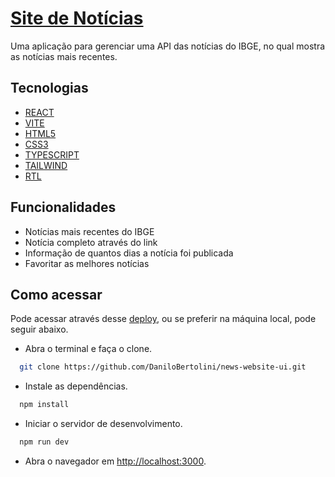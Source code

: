 # [Site de Notícias](https://danilobertolini.github.io/news-website-ui/)

Uma aplicação para gerenciar uma API das notícias do IBGE, no qual mostra as notícias mais recentes. 

## Tecnologias

- [REACT](https://react.dev/)
- [VITE](https://vitejs.dev/)
- [HTML5](https://developer.mozilla.org/en-US/docs/Web/HTML)
- [CSS3](https://developer.mozilla.org/en-US/docs/Web/CSS)
- [TYPESCRIPT](https://www.typescriptlang.org/)
- [TAILWIND](https://tailwindcss.com/)
- [RTL](https://testing-library.com/)

## Funcionalidades

- Notícias mais recentes do IBGE
- Notícia completo através do link
- Informação de quantos dias a notícia foi publicada
- Favoritar as melhores notícias

## Como acessar
  Pode acessar através desse [deploy](https://danilobertolini.github.io/news-website-ui/), ou se preferir na máquina local, pode seguir abaixo.
  - Abra o terminal e faça o clone.
  ```bash
    git clone https://github.com/DaniloBertolini/news-website-ui.git
  ```
  - Instale as dependências.
  ```bash
    npm install
  ```
  - Iniciar o servidor de desenvolvimento.
  ```bash
    npm run dev
  ```
  - Abra o navegador em [http://localhost:3000](http://localhost:3000).
